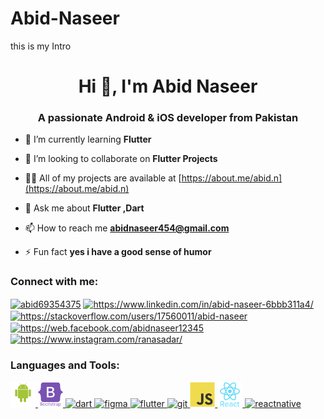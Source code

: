 # Abid-Naseer
this is my Intro 
<h1 align="center">Hi 👋, I'm Abid Naseer</h1>
<h3 align="center">A passionate Android & iOS developer from Pakistan</h3>

- 🌱 I’m currently learning **Flutter**

- 👯 I’m looking to collaborate on **Flutter Projects**

- 👨‍💻 All of my projects are available at [https://about.me/abid.n](https://about.me/abid.n)

- 💬 Ask me about **Flutter ,Dart**

- 📫 How to reach me **abidnaseer454@gmail.com**

- ⚡ Fun fact **yes i have a good sense of humor**

<h3 align="left">Connect with me:</h3>
<p align="left">
<a href="https://twitter.com/abid69354375" target="blank"><img align="center" src="https://raw.githubusercontent.com/rahuldkjain/github-profile-readme-generator/master/src/images/icons/Social/twitter.svg" alt="abid69354375" height="30" width="40" /></a>
<a href="https://linkedin.com/in/https://www.linkedin.com/in/abid-naseer-6bbb311a4/" target="blank"><img align="center" src="https://raw.githubusercontent.com/rahuldkjain/github-profile-readme-generator/master/src/images/icons/Social/linked-in-alt.svg" alt="https://www.linkedin.com/in/abid-naseer-6bbb311a4/" height="30" width="40" /></a>
<a href="https://stackoverflow.com/users/https://stackoverflow.com/users/17560011/abid-naseer" target="blank"><img align="center" src="https://raw.githubusercontent.com/rahuldkjain/github-profile-readme-generator/master/src/images/icons/Social/stack-overflow.svg" alt="https://stackoverflow.com/users/17560011/abid-naseer" height="30" width="40" /></a>
<a href="https://fb.com/https://web.facebook.com/abidnaseer12345" target="blank"><img align="center" src="https://raw.githubusercontent.com/rahuldkjain/github-profile-readme-generator/master/src/images/icons/Social/facebook.svg" alt="https://web.facebook.com/abidnaseer12345" height="30" width="40" /></a>
<a href="https://instagram.com/https://www.instagram.com/ranasadar/" target="blank"><img align="center" src="https://raw.githubusercontent.com/rahuldkjain/github-profile-readme-generator/master/src/images/icons/Social/instagram.svg" alt="https://www.instagram.com/ranasadar/" height="30" width="40" /></a>
</p>

<h3 align="left">Languages and Tools:</h3>
<p align="left"> <a href="https://developer.android.com" target="_blank" rel="noreferrer"> <img src="https://raw.githubusercontent.com/devicons/devicon/master/icons/android/android-original-wordmark.svg" alt="android" width="40" height="40"/> </a> <a href="https://getbootstrap.com" target="_blank" rel="noreferrer"> <img src="https://raw.githubusercontent.com/devicons/devicon/master/icons/bootstrap/bootstrap-plain-wordmark.svg" alt="bootstrap" width="40" height="40"/> </a> <a href="https://dart.dev" target="_blank" rel="noreferrer"> <img src="https://www.vectorlogo.zone/logos/dartlang/dartlang-icon.svg" alt="dart" width="40" height="40"/> </a> <a href="https://www.figma.com/" target="_blank" rel="noreferrer"> <img src="https://www.vectorlogo.zone/logos/figma/figma-icon.svg" alt="figma" width="40" height="40"/> </a> <a href="https://flutter.dev" target="_blank" rel="noreferrer"> <img src="https://www.vectorlogo.zone/logos/flutterio/flutterio-icon.svg" alt="flutter" width="40" height="40"/> </a> <a href="https://git-scm.com/" target="_blank" rel="noreferrer"> <img src="https://www.vectorlogo.zone/logos/git-scm/git-scm-icon.svg" alt="git" width="40" height="40"/> </a> <a href="https://developer.mozilla.org/en-US/docs/Web/JavaScript" target="_blank" rel="noreferrer"> <img src="https://raw.githubusercontent.com/devicons/devicon/master/icons/javascript/javascript-original.svg" alt="javascript" width="40" height="40"/> </a> <a href="https://reactjs.org/" target="_blank" rel="noreferrer"> <img src="https://raw.githubusercontent.com/devicons/devicon/master/icons/react/react-original-wordmark.svg" alt="react" width="40" height="40"/> </a> <a href="https://reactnative.dev/" target="_blank" rel="noreferrer"> <img src="https://reactnative.dev/img/header_logo.svg" alt="reactnative" width="40" height="40"/> </a> </p>
